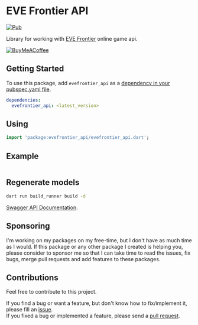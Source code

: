 # EVE Frontier API

[![Pub][pub_badge]][pub]

Library for working with [EVE Frontier](https://evefrontier.com) online game api.

[![BuyMeACoffee][buy_me_a_coffee_badge]][buy_me_a_coffee]

## Getting Started

To use this package, add `evefrontier_api` as a [dependency in your pubspec.yaml file](https://flutter.io/platform-plugins/).

```yaml
dependencies:
  evefrontier_api: <latest_version>
```

## Using

```dart
import 'package:evefrontier_api/evefrontier_api.dart';
```

## Example

```dart

```

## Regenerate models

```bash
dart run build_runner build -d
```

[Swagger API Documentation](https://docs.evefrontier.com/SwaggerWorldApi).

## Sponsoring

I'm working on my packages on my free-time, but I don't have as much time as I would. If this package or any other package I created is helping you, please consider to sponsor me so that I can take time to read the issues, fix bugs, merge pull requests and add features to these packages.

## Contributions

Feel free to contribute to this project.

If you find a bug or want a feature, but don't know how to fix/implement it, please fill an [issue][issue].  
If you fixed a bug or implemented a feature, please send a [pull request][pr].

<!-- Links -->

[pub_badge]: https://img.shields.io/pub/v/evefrontier_api.svg
[pub]: https://pub.dartlang.org/packages/evefrontier_api
[buy_me_a_coffee]: https://buymeacoffee.com/dip.dev
[buy_me_a_coffee_badge]: https://img.buymeacoffee.com/button-api/?text=Donate&emoji=&slug=dip.dev&button_colour=29b6f6&font_colour=000000&font_family=Cookie&outline_colour=000000&coffee_colour=FFDD00
[issue]: https://github.com/dip-dev-team/evefrontier_api/issues
[pr]: https://github.com/dip-dev-team/evefrontier_api/pulls
